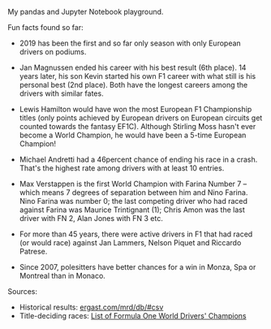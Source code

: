 My pandas and Jupyter Notebook playground.

Fun facts found so far:

- 2019 has been the first and so far only season with only European drivers on podiums.

- Jan Magnussen ended his career with his best result (6th place). 14 years later, his son Kevin started his own F1 career with what still is his personal best (2nd place). Both have the longest careers among the drivers with similar fates.

- Lewis Hamilton would have won the most European F1 Championship titles (only points achieved by European drivers on European circuits get counted towards the fantasy EF1C). Although Stirling Moss hasn't ever become a World Champion, he would have been a 5-time European Champion!

- Michael Andretti had a 46percent chance of ending his race in a crash. That's the highest rate among drivers with at least 10 entries.

- Max Verstappen is the first World Champion with Farina Number 7 – which means 7 degrees of separation between him and Nino Farina. Nino Farina was number 0; the last competing driver who had raced against Farina was Maurice Trintignant (1); Chris Amon was the last driver with FN 2, Alan Jones with FN 3 etc.

- For more than 45 years, there were active drivers in F1 that had raced (or would race) against Jan Lammers, Nelson Piquet and Riccardo Patrese.

- Since 2007, polesitters have better chances for a win in Monza, Spa or Montreal than in Monaco.

Sources:

- Historical results: [ergast.com/mrd/db/#csv](http://ergast.com/mrd/db/#csv)
- Title-deciding races: [List of Formula One World Drivers' Champions](https://en.wikipedia.org/wiki/List_of_Formula_One_World_Drivers%27_Champions)